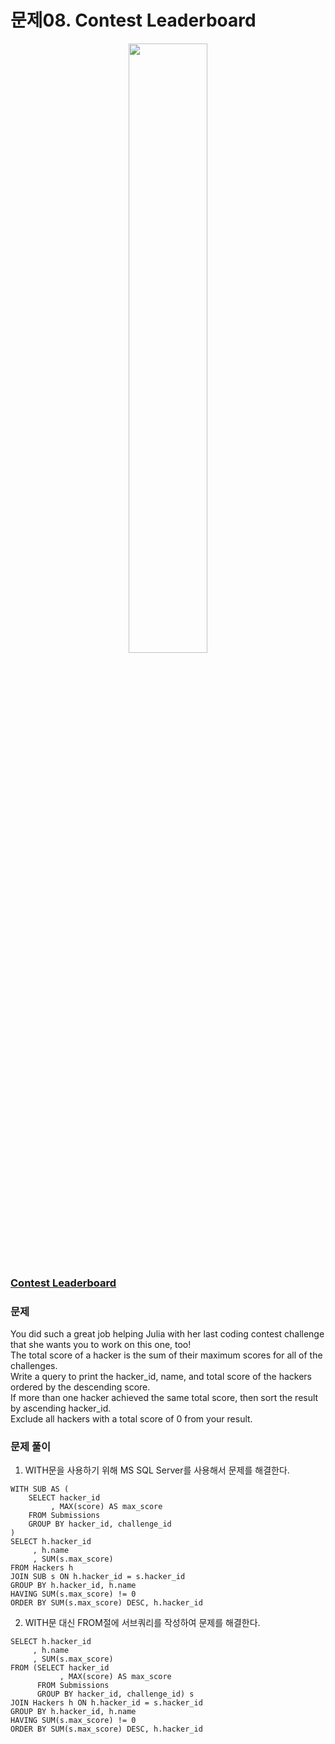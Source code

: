 # 문제08. Contest Leaderboard
<center><img src="https://img1.daumcdn.net/thumb/R1280x0/?scode=mtistory2&fname=https%3A%2F%2Fblog.kakaocdn.net%2Fdn%2FnsLDz%2Fbtq9pEgSXZt%2FmaxivgDvI78FL4oxtqs721%2Fimg.png" width="50%" height="50%"></center>

### [Contest Leaderboard](https://www.hackerrank.com/challenges/contest-leaderboard/problem?isFullScreen=true)

### 문제
You did such a great job helping Julia with her last coding contest challenge that she wants you to work on this one, too!<br>
The total score of a hacker is the sum of their maximum scores for all of the challenges. <br>
Write a query to print the hacker_id, name, and total score of the hackers ordered by the descending score. <br>
If more than one hacker achieved the same total score, then sort the result by ascending hacker_id. <br>
Exclude all hackers with a total score of 0 from your result.<br>



### 문제 풀이
1. WITH문을 사용하기 위해 MS SQL Server를 사용해서 문제를 해결한다.
```Mysql
WITH SUB AS (
    SELECT hacker_id
         , MAX(score) AS max_score
    FROM Submissions
    GROUP BY hacker_id, challenge_id
)
SELECT h.hacker_id
     , h.name
     , SUM(s.max_score)
FROM Hackers h
JOIN SUB s ON h.hacker_id = s.hacker_id
GROUP BY h.hacker_id, h.name
HAVING SUM(s.max_score) != 0
ORDER BY SUM(s.max_score) DESC, h.hacker_id
```
2. WITH문 대신 FROM절에 서브쿼리를 작성하여 문제를 해결한다.
```Mysql
SELECT h.hacker_id
     , h.name
     , SUM(s.max_score)
FROM (SELECT hacker_id
           , MAX(score) AS max_score
      FROM Submissions 
      GROUP BY hacker_id, challenge_id) s
JOIN Hackers h ON h.hacker_id = s.hacker_id
GROUP BY h.hacker_id, h.name
HAVING SUM(s.max_score) != 0
ORDER BY SUM(s.max_score) DESC, h.hacker_id
```
